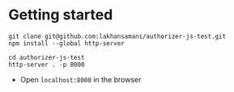 # Getting started

```
git clone git@github.com:lakhansamani/authorizer-js-test.git
npm install --global http-server

cd authorizer-js-test
http-server . -p 8000
```

- Open `localhost:8000` in the browser
